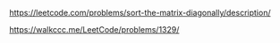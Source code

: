 https://leetcode.com/problems/sort-the-matrix-diagonally/description/

https://walkccc.me/LeetCode/problems/1329/
